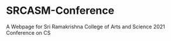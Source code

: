 # SRCASM-Conference

A Webpage for Sri Ramakrishna College of Arts and Science 2021 Conference on CS